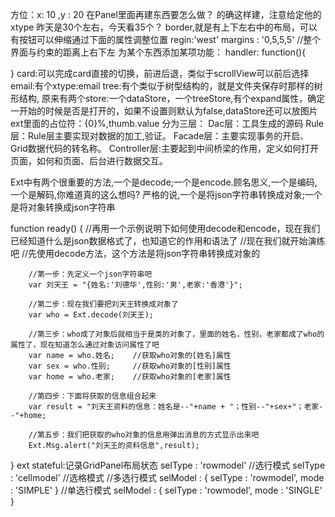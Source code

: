 方位：x: 10 ,y : 20
在Panel里面再建东西要怎么做？
的确这样建，注意给定他的xtype
昨天是30个左右，今天看35个？
border,就是有上下左右中的布局，可以有按钮可以伸缩通过下面的属性调整位置
regin:'west'
margins : '0,5,5,5' //整个界面与约束的距离上右下左
为某个东西添加某项功能：
handler: function(){


}
card:可以完成card直接的切换，前进后退，类似于scrollView可以前后选择
email:有个xtype:email
tree:有个类似于树型结构的，就是文件夹保存时那样的树形结构,
原来有两个store:一个dataStore，一个treeStore,有个expand属性，确定一开始的时候是否是打开的，如果不设置则默认为false,dataStore还可以放图片
ext里面的占位符：{0}%,thumb.value
分为三层：
Dac层：工具生成的源码
Rule层：Rule层主要实现对数据的加工,验证。
Facade层：主要实现事务的开启、Grid数据代码的转名称。
Controller层:主要起到中间桥梁的作用，定义如何打开页面，如何和页面、后台进行数据交互。

Ext中有两个很重要的方法,一个是decode;一个是encode.顾名思义,一个是编码,一个是解码,你难道真的这么想吗?
严格的说,一个是将json字符串转换成对象;一个是将对象转换成json字符串

function ready()
    {
        //再用一个示例说明下如何使用decode和encode，现在我们已经知道什么是json数据格式了，也知道它的作用和语法了
        //现在我们就开始演练吧
        //先使用decode方法，这个方法是将json字符串转换成对象的
        
        //第一步：先定义一个json字符串吧
        var 刘天王 = "{姓名:'刘德华',性别:'男',老家:'香港'}";
        
        //第二步：现在我们要把刘天王转换成对象了
        var who = Ext.decode(刘天王);
        
        //第三步：who成了对象后就相当于是类的对象了，里面的姓名，性别，老家都成了who的属性了，现在知道怎么通过对象访问属性了吧
        var name = who.姓名;    //获取who对象的[姓名]属性
        var sex = who.性别;     //获取who对象的[性别]属性
        var home = who.老家;    //获取who对象的[老家]属性
        
        //第四步：下面将获取的信息组合起来
        var result = "刘天王资料的信息：姓名是--"+name + "；性别--"+sex+"；老家--"+home;
        
        //第五步：我们把获取的who对象的信息用弹出消息的方式显示出来吧
        Ext.Msg.alert("刘天王的资料信息",result);
}
ext stateful:记录GridPanel布局状态
selType : 'rowmodel'  //选行模式
selType : 'cellmodel'  //选格模式
//多选行模式
selModel : {
selType : 'rowmodel',
mode : 'SIMPLE'
}
//单选行模式
selModel : {
selType : 'rowmodel',
mode : 'SINGLE'
}
